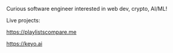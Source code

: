 

<!---
justbustin/justbustin is a ✨ special ✨ repository because its `README.md` (this file) appears on your GitHub profile.
You can click the Preview link to take a look at your changes.
--->

Curious software engineer interested in web dev, crypto, AI/ML!

Live projects:

https://playlistscompare.me

https://keyo.ai
